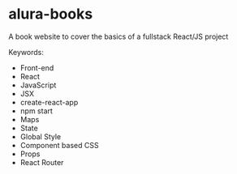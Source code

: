 # alura-books
A book website to cover the basics of a fullstack React/JS project

Keywords:
- Front-end
- React
- JavaScript
- JSX
- create-react-app
- npm start
- Maps
- State
- Global Style
- Component based CSS
- Props
- React Router